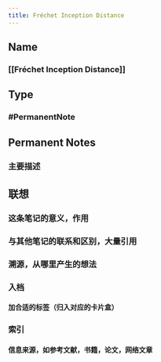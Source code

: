 ```yaml
---
title: Fréchet Inception Distance
---
```


## Name
### [[Fréchet Inception Distance]]
## Type
### #PermanentNote
## Permanent Notes
### 主要描述
## 联想
### 这条笔记的意义，作用
### 与其他笔记的联系和区别，大量引用
### 溯源，从哪里产生的想法
### 入档
#### 加合适的标签（归入对应的卡片盒）
### 索引
#### 信息来源，如参考文献，书籍，论文，网络文章
